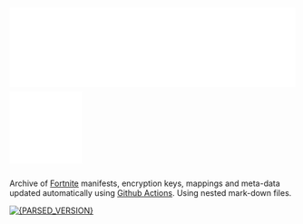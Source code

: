 # ![](/source/readme-content/name.svg) ![](/source/readme-content/icon.svg)

Archive of [Fortnite](https://www.epicgames.com/fortnite/en-US/home) manifests, encryption keys, mappings and meta-data updated automatically using [Github Actions](https://docs.github.com/en/actions). Using nested mark-down files.

[![{PARSED_VERSION}](https://github.com/Tectors/Archive/blob/master/source/dependents/gen.{PARSED_VERSION}.svg)](https://github.com/Tectors/Archive/blob/master/tree/{PARSED_VERSION}.md)
